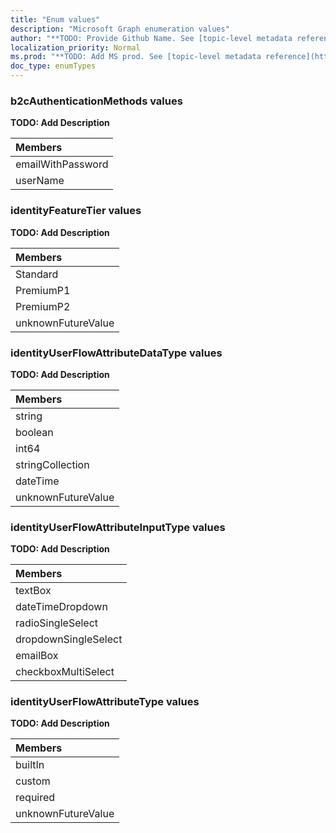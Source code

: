```yaml
---
title: "Enum values"
description: "Microsoft Graph enumeration values"
author: "**TODO: Provide Github Name. See [topic-level metadata reference](https://msgo.azurewebsites.net/add/document/guidelines/metadata.html#topic-level-metadata)**"
localization_priority: Normal
ms.prod: "**TODO: Add MS prod. See [topic-level metadata reference](https://msgo.azurewebsites.net/add/document/guidelines/metadata.html#topic-level-metadata)**"
doc_type: enumTypes
---
```


### b2cAuthenticationMethods values 

**TODO: Add Description**

|Members|
|:---|
|emailWithPassword|
|userName|

### identityFeatureTier values 

**TODO: Add Description**

|Members|
|:---|
|Standard|
|PremiumP1|
|PremiumP2|
|unknownFutureValue|

### identityUserFlowAttributeDataType values 

**TODO: Add Description**

|Members|
|:---|
|string|
|boolean|
|int64|
|stringCollection|
|dateTime|
|unknownFutureValue|

### identityUserFlowAttributeInputType values 

**TODO: Add Description**

|Members|
|:---|
|textBox|
|dateTimeDropdown|
|radioSingleSelect|
|dropdownSingleSelect|
|emailBox|
|checkboxMultiSelect|

### identityUserFlowAttributeType values 

**TODO: Add Description**

|Members|
|:---|
|builtIn|
|custom|
|required|
|unknownFutureValue|


